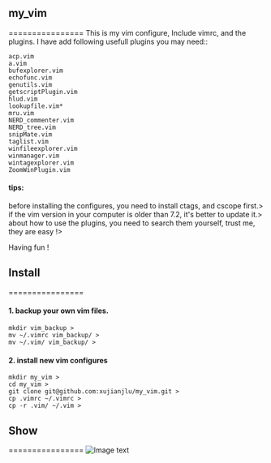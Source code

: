 ## my_vim
================
This is my vim configure, Include vimrc, and the plugins.
I have add following usefull plugins you may need::

    acp.vim
    a.vim
    bufexplorer.vim
    echofunc.vim
    genutils.vim
    getscriptPlugin.vim
    hlud.vim
    lookupfile.vim*
    mru.vim
    NERD_commenter.vim
    NERD_tree.vim
    snipMate.vim
    taglist.vim
    winfileexplorer.vim
    winmanager.vim
    wintagexplorer.vim
    ZoomWinPlugin.vim

#### tips:
before installing the configures, you need to install ctags, and cscope first.> 
if the vim version in your computer is older than 7.2, it's better to update it.> 
about how to use the plugins, you need to search them yourself, trust me, they are easy !> 
> 
Having fun !

## Install
================
#### 1. backup your own vim files.
    mkdir vim_backup > 
    mv ~/.vimrc vim_backup/ > 
    mv ~/.vim/ vim_backup/ >

#### 2. install new vim configures
    mkdir my_vim >
    cd my_vim >
    git clone git@github.com:xujianjlu/my_vim.git >
    cp .vimrc ~/.vimrc >
    cp -r .vim/ ~/.vim >


## Show
================
![Image text](http://github.com/xujian/my_vim/.raw/images/file_list.png)
